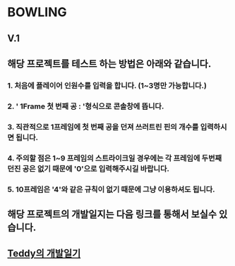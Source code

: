# BOWLING

## V.1
## 해당 프로젝트를 테스트 하는 방법은 아래와 같습니다. 

### 1. 처음에 플레이어 인원수를 입력을 합니다. (1~3명만 가능합니다.)

### 2. ' 1Frame 첫 번째 공 : '형식으로 콘솔창에 뜹니다.

### 3. 직관적으로 1프레임에 첫 번째 공을 던져 쓰러트린 핀의 개수를 입력하시면 됩니다. 

### 4. 주의할 점은 1~9 프레임의 스트라이크일 경우에는 각 프레임에 두번째 던진 공은 없기 때문에 '0'으로 입력해주시길 바랍니다. 

### 5. 10프레임은 '4'와 같은 규칙이 없기 때문에 그냥 이용하셔도 됩니다. 

## 해당 프로젝트의 개발일지는 다음 링크를 통해서 보실수 있습니다. 

## [Teddy의 개발일기](http://blog.naver.com/teddy_418/220128367709)
